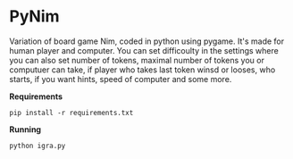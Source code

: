 # PyNim

Variation of board game Nim, coded in python using pygame.
It's made for human player and computer.
You can set difficoulty in the settings where you can also set number of tokens,
maximal number of tokens you or computuer can take, if player who takes last token winsd or looses,
who starts, if you want hints, speed of computer and some more.

**Requirements**

```
pip install -r requirements.txt
```

**Running**

```
python igra.py
```
